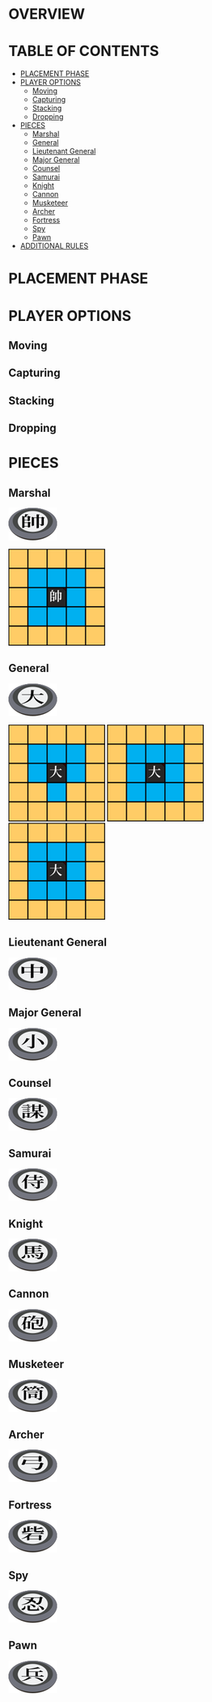 # OVERVIEW

# TABLE OF CONTENTS
- [PLACEMENT PHASE](#placement-phase)
- [PLAYER OPTIONS](#player-options)
  - [Moving](#moving)
  - [Capturing](#capturing)
  - [Stacking](#stacking)
  - [Dropping](#dropping)
- [PIECES](#pieces)
  - [Marshal](#marshal)
  - [General](#general)
  - [Lieutenant General](#lieutenant-general)
  - [Major General](#major-general)
  - [Counsel](#counsel)
  - [Samurai](#samurai)
  - [Knight](#knight)
  - [Cannon](#cannon)
  - [Musketeer](#musketeer)
  - [Archer](#archer)
  - [Fortress](#fortress)
  - [Spy](#spy)
  - [Pawn](#pawn)
- [ADDITIONAL RULES](#additional-rules)

# PLACEMENT PHASE

# PLAYER OPTIONS

## Moving

## Capturing

## Stacking

## Dropping

# PIECES
## Marshal
![](res/ruleset/piece_marshal.png)

![](res/ruleset/marshal.png)

## General
![](res/ruleset/piece_general.png) 

![](res/ruleset/general_t1.png) ![](res/ruleset/general_t2.png) ![](res/ruleset/general_t3.png)

## Lieutenant General
![](res/ruleset/piece_lt_gen.png)

## Major General
![](res/ruleset/piece_maj_gen.png)

## Counsel
![](res/ruleset/piece_counsel.png)

## Samurai
![](res/ruleset/piece_samurai.png)

## Knight
![](res/ruleset/piece_knight.png)

## Cannon
![](res/ruleset/piece_cannon.png)

## Musketeer
![](res/ruleset/piece_musketeer.png)

## Archer
![](res/ruleset/piece_archer.png)

## Fortress
![](res/ruleset/piece_fortress.png)

## Spy
![](res/ruleset/piece_spy.png)

## Pawn
![](res/ruleset/piece_pawn.png)

